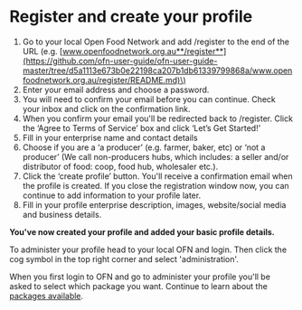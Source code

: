 # Register and create your profile

1. Go to your local Open Food Network and add /register to the end of the URL \(e.g. [www.openfoodnetwork.org.au**/register**](https://github.com/ofn-user-guide/ofn-user-guide-master/tree/d5a1113e673b0e22198ca207b1db61339799868a/www.openfoodnetwork.org.au/register/README.md)\)
2. Enter your email address and choose a password.
3. You will need to confirm your email before you can continue. Check your inbox and click on the confirmation link.
4. When you confirm your email you'll be redirected back to /register. Click the ‘Agree to Terms of Service’ box and click ‘Let’s Get Started!’
5. Fill in your enterprise name and contact details
6. Choose if you are a ‘a producer’ \(e.g. farmer, baker, etc\) or ‘not a producer’ \(We call non-producers hubs, which includes: a seller and/or distributor of food: coop, food hub, wholesaler etc.\).
7. Click the ‘create profile’ button. You'll receive a confirmation email when the profile is created. If you close the registration window now, you can continue to add information to your profile later.
8. Fill in your profile enterprise description, images, website/social media and business details.

**You've now created your profile and added your basic profile details.**

To administer your profile head to your local OFN and login. Then click the cog symbol in the top right corner and select 'administration'.

When you first login to OFN and go to administer your profile you'll be asked to select which package you want. Continue to learn about the [packages available](package-types.md).

